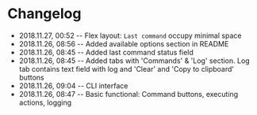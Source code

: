 # Changelog

- 2018.11.27, 00:52 -- Flex layout: `Last command` occupy minimal space
- 2018.11.26, 08:56 -- Added available options section in README
- 2018.11.26, 08:45 -- Added last command status field
- 2018.11.26, 08:45 -- Added tabs with 'Commands' & 'Log' section. Log tab contains text field with log and 'Clear' and 'Copy to clipboard' buttons
- 2018.11.26, 09:04 -- CLI interface
- 2018.11.26, 08:47 -- Basic functional: Command buttons, executing actions, logging
